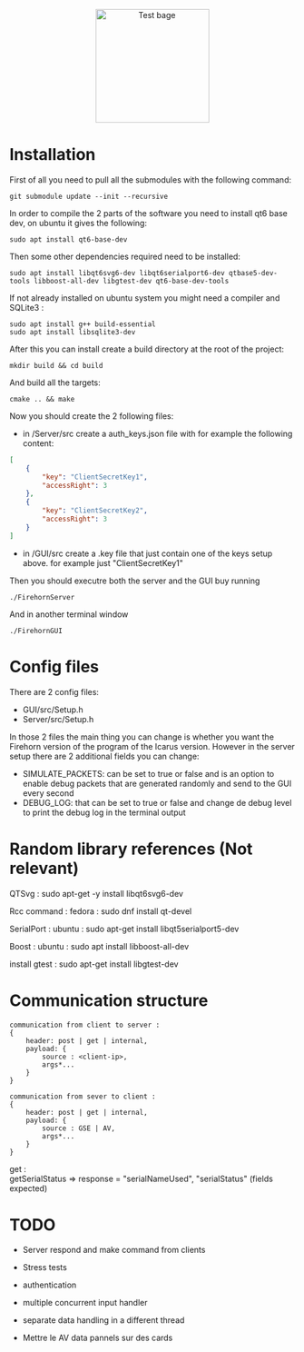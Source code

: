 <p align="center">
    <img width="200" src="https://github.com/LaGSdeKarlHeinz/Control/actions/workflows/main.yml/badge.svg" alt="Test bage">
</p>

# Installation 
First of all you need to pull all the submodules with the following command:
```shell
git submodule update --init --recursive
```

In order to compile the 2 parts of the software you need to install qt6 base dev, on ubuntu it gives the following: 
```shell
sudo apt install qt6-base-dev
```

Then some other dependencies required need to be installed:
```shell
sudo apt install libqt6svg6-dev libqt6serialport6-dev qtbase5-dev-tools libboost-all-dev libgtest-dev qt6-base-dev-tools

```
If not already installed on ubuntu system you might need a compiler and SQLite3 :
```shell
sudo apt install g++ build-essential
sudo apt install libsqlite3-dev
```

After this you can install create a build directory at the root of the project: 
```shell
mkdir build && cd build
```
And build all the targets:
```shell 
cmake .. && make
```

Now you should create the 2 following files:
- in /Server/src create a auth_keys.json file with for example the following content:
```json 
[
    {
        "key": "ClientSecretKey1",
        "accessRight": 3
    },
    {
        "key": "ClientSecretKey2",
        "accessRight": 3
    }
]
```
- in /GUI/src create a .key file that just contain one of the keys setup above. for example just "ClientSecretKey1" 

Then you should executre both the server and the GUI buy running
```shell 
./FirehornServer
```
And in another terminal window
```shell
./FirehornGUI
```

# Config files
There are 2 config files:
- GUI/src/Setup.h 
- Server/src/Setup.h 

In those 2 files the main thing you can change is whether you want the Firehorn version of the program of the Icarus version. 
However in the server setup there are 2 additional fields you can change:
- SIMULATE_PACKETS: can be set to true or false and is an option to enable debug packets that are generated randomly and send to the GUI every second
- DEBUG_LOG: that can be set to true or false and change de debug level to print the debug log in the terminal output

# Random library references (Not relevant)
QTSvg : sudo apt-get -y install libqt6svg6-dev

Rcc command : fedora : sudo dnf install qt-devel

SerialPort : ubuntu : sudo apt-get install libqt5serialport5-dev

Boost : ubuntu : sudo apt install libboost-all-dev

install gtest : sudo apt-get install libgtest-dev


# Communication structure 

```
communication from client to server :
{
    header: post | get | internal,
    payload: {
        source : <client-ip>,
        args*...
    }
}

communication from sever to client :
{
    header: post | get | internal,
    payload: {
        source : GSE | AV,
        args*...
    }
}
```
get :                                        
    getSerialStatus => response = "serialNameUsed", "serialStatus" (fields expected)


# TODO

- Server respond and make command from clients
- Stress tests
- authentication
- multiple concurrent input handler
- separate data handling in a different thread  

- Mettre le AV data pannels sur des cards 
